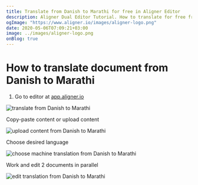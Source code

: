 ```yaml
---
title: Translate from Danish to Marathi for free in Aligner Editor
description: Aligner Dual Editor Tutorial. How to translate for free from Danish to Marathi. Aligner is multilingual document management platform. 
ogImage: "https://www.aligner.io/images/aligner-logo.png"
date: 2020-05-06T07:09:21+03:00
image: ../images/aligner-logo.png
onBlog: true
---
```


# How to translate document from Danish to Marathi

1. Go to editor at [app.aligner.io](https://app.aligner.io "Aligner App web page")

![translate from Danish to Marathi](../aligner-blank-editor.png "translate from Danish to Marathi")

Copy-paste content or upload content

![upload content from Danish to Marathi](../aligner-uploaded-document.png "upload content from Danish to Marathi")

Choose desired language

![choose machine translation from Danish to Marathi](../aligner-language-dropdown.png "choose machine translation from Danish to Marathi")

Work and edit 2 documents in parallel

![edit translation from Danish to Marathi](../aligner-double-sitded-editor.png "edit translation from Danish to Marathi")

